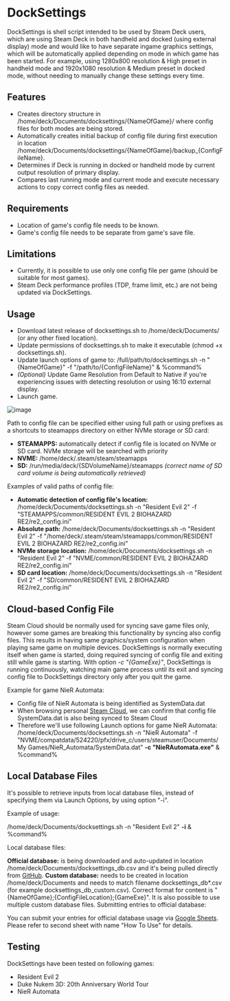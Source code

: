 DockSettings
============

DockSettings is shell script intended to be used by Steam Deck users, which are using Steam Deck in both handheld and docked (using external display) mode and would like to have separate ingame graphics settings, which will be automatically applied depending on mode in which game has been started. For example, using 1280x800 resolution & High preset in handheld mode and 1920x1080 resolution & Medium preset in docked mode, without needing to manually change these settings every time.

Features
--------
- Creates directory structure in /home/deck/Documents/docksettings/{NameOfGame}/ where config files for both modes are being stored.
- Automatically creates initial backup of config file during first execution in location /home/deck/Documents/docksettings/{NameOfGame}/backup_{ConfigFileName}.
- Determines if Deck is running in docked or handheld mode by current output resolution of primary display.
- Compares last running mode and current mode and execute necessary actions to copy correct config files as needed.

Requirements
------------
- Location of game's config file needs to be known.
- Game's config file needs to be separate from game's save file.

Limitations
-----------
- Currently, it is possible to use only one config file per game (should be suitable for most games).
- Steam Deck performance profiles (TDP, frame limit, etc.) are not being updated via DockSettings.

Usage
-----
- Download latest release of docksettings.sh to /home/deck/Documents/ (or any other fixed location).
- Update permissions of docksettings.sh to make it executable (chmod +x docksettings.sh).
- Update launch options of game to: /full/path/to/docksettings.sh -n "{NameOfGame}" -f "/path/to/{ConfigFileName}" & %command%
- _(Optional)_ Update Game Resolution from Default to Native if you're experiencing issues with detecting resolution or using 16:10 external display.
- Launch game.

![image](https://github.com/msterbi/docksettings/assets/50196622/86be7f19-2c7c-4f5b-9d6b-9106ddaa3afc)

Path to config file can be specified either using full path or using prefixes as a shortcuts to steamapps directory on either NVMe storage or SD card:
- **STEAMAPPS:** automatically detect if config file is located on NVMe or SD card. NVMe storage will be searched with priority
- **NVME:** /home/deck/.steam/steam/steamapps
- **SD:** /run/media/deck/{SDVolumeName}/steamapps _(correct name of SD card volume is being automatically retrieved)_

Examples of valid paths of config file:
- **Automatic detection of config file's location:** /home/deck/Documents/docksettings.sh -n "Resident Evil 2" -f "STEAMAPPS/common/RESIDENT EVIL 2  BIOHAZARD RE2/re2_config.ini"
- **Absolute path:** /home/deck/Documents/docksettings.sh -n "Resident Evil 2" -f "/home/deck/.steam/steam/steamapps/common/RESIDENT EVIL 2  BIOHAZARD RE2/re2_config.ini"
- **NVMe storage location:** /home/deck/Documents/docksettings.sh -n "Resident Evil 2" -f "NVME/common/RESIDENT EVIL 2  BIOHAZARD RE2/re2_config.ini"
- **SD card location:** /home/deck/Documents/docksettings.sh -n "Resident Evil 2" -f "SD/common/RESIDENT EVIL 2  BIOHAZARD RE2/re2_config.ini"

Cloud-based Config File
-----------------------
Steam Cloud should be normally used for syncing save game files only, however some games are breaking this functionality by syncing also config files. This results in having same graphics/system configuration when playing same game on multiple devices. DockSettings is normally executing itself when game is started, doing required syncing of config file and exiting still while game is starting. With option _-c "{GameExe}"_, DockSettings is running continuously, watching main game process until its exit and syncing config file to DockSettings directory only after you quit the game.

Example for game NieR Automata:

- Config file of NieR Automata is being identified as SystemData.dat
- When browsing personal [Steam Cloud](https://store.steampowered.com/account/remotestorage), we can confirm that config file SystemData.dat is also being synced to Steam Cloud
- Therefore we'll use following Launch options for game NieR Automata:
/home/deck/Documents/docksettings.sh -n "NieR Automata" -f "NVME/compatdata/524220/pfx/drive_c/users/steamuser/Documents/My Games/NieR_Automata/SystemData.dat" **-c "NieRAutomata.exe"** & %command%

Local Database Files
--------------------
It's possible to retrieve inputs from local database files, instead of specifying them via Launch Options, by using option "-i".

Example of usage:

/home/deck/Documents/docksettings.sh -n "Resident Evil 2" **-i** & %command%

Local database files:

**Official database:** is being downloaded and auto-updated in location /home/deck/Documents/docksettings_db.csv and it's being pulled directly from [GitHub](https://raw.githubusercontent.com/msterbi/docksettings/main/docksettings_db.csv).
**Custom database:** needs to be created in location /home/deck/Documents and needs to match filename docksettings_db*.csv (for example docksettings_db_custom.csv). Correct format for content is "{NameOfGame};{ConfigFileLocation};{GameExe}". It is also possible to use multiple custom database files.
Submitting entries to official database:

You can submit your entries for official database usage via [Google Sheets](https://docs.google.com/spreadsheets/d/1rqgKSCAeK0FmybbF7VlGhhxGjgN4wHVfaFMGTTueBJc/edit?usp=sharing). Please refer to second sheet with name "How To Use" for details.

Testing
-------
DockSettings have been tested on following games:
- Resident Evil 2
- Duke Nukem 3D: 20th Anniversary World Tour
- NieR Automata
